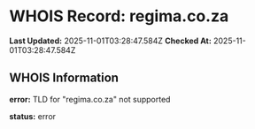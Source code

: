 # WHOIS Record: regima.co.za

**Last Updated:** 2025-11-01T03:28:47.584Z
**Checked At:** 2025-11-01T03:28:47.584Z

## WHOIS Information

**error:** TLD for "regima.co.za" not supported

**status:** error

